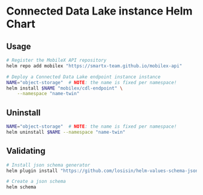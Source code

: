 # Connected Data Lake instance Helm Chart

## Usage

```bash
# Register the MobileX API repository
helm repo add mobilex "https://smartx-team.github.io/mobilex-api"

# Deploy a Connected Data Lake endpoint instance instance
NAME="object-storage"  # NOTE: the name is fixed per namespace!
helm install $NAME "mobilex/cdl-endpoint" \
    --namespace "name-twin"
```

## Uninstall

```bash
NAME="object-storage"  # NOTE: the name is fixed per namespace!
helm uninstall $NAME --namespace "name-twin"
```

## Validating

```bash
# Install json schema generator
helm plugin install "https://github.com/losisin/helm-values-schema-json.git"

# Create a json schema
helm schema
```
